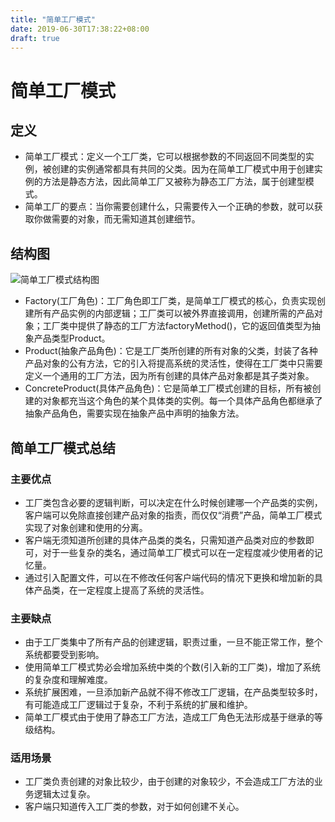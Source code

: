 ```yaml
---
title: "简单工厂模式"
date: 2019-06-30T17:38:22+08:00
draft: true
---
```


# 简单工厂模式

## 定义

- 简单工厂模式：定义一个工厂类，它可以根据参数的不同返回不同类型的实例，被创建的实例通常都具有共同的父类。因为在简单工厂模式中用于创建实例的方法是静态方法，因此简单工厂又被称为静态工厂方法，属于创建型模式。
- 简单工厂的要点：当你需要创建什么，只需要传入一个正确的参数，就可以获取你做需要的对象，而无需知道其创建细节。
  
## 结构图

![简单工厂模式结构图](/images/DesignPatterns/简单工厂模式结构图.jpg)

- Factory(工厂角色)：工厂角色即工厂类，是简单工厂模式的核心，负责实现创建所有产品实例的内部逻辑；工厂类可以被外界直接调用，创建所需的产品对象；工厂类中提供了静态的工厂方法factoryMethod()，它的返回值类型为抽象产品类型Product。
- Product(抽象产品角色)：它是工厂类所创建的所有对象的父类，封装了各种产品对象的公有方法，它的引入将提高系统的灵活性，使得在工厂类中只需要定义一个通用的工厂方法，因为所有创建的具体产品对象都是其子类对象。
- ConcreteProduct(具体产品角色)：它是简单工厂模式创建的目标，所有被创建的对象都充当这个角色的某个具体类的实例。每一个具体产品角色都继承了抽象产品角色，需要实现在抽象产品中声明的抽象方法。

## 简单工厂模式总结

### 主要优点

- 工厂类包含必要的逻辑判断，可以决定在什么时候创建哪一个产品类的实例，客户端可以免除直接创建产品对象的指责，而仅仅“消费”产品，简单工厂模式实现了对象创建和使用的分离。
- 客户端无须知道所创建的具体产品类的类名，只需知道产品类对应的参数即可，对于一些复杂的类名，通过简单工厂模式可以在一定程度减少使用者的记忆量。
- 通过引入配置文件，可以在不修改任何客户端代码的情况下更换和增加新的具体产品类，在一定程度上提高了系统的灵活性。
  
### 主要缺点

- 由于工厂类集中了所有产品的创建逻辑，职责过重，一旦不能正常工作，整个系统都要受到影响。
- 使用简单工厂模式势必会增加系统中类的个数(引入新的工厂类)，增加了系统的复杂度和理解难度。
- 系统扩展困难，一旦添加新产品就不得不修改工厂逻辑，在产品类型较多时，有可能造成工厂逻辑过于复杂，不利于系统的扩展和维护。
- 简单工厂模式由于使用了静态工厂方法，造成工厂角色无法形成基于继承的等级结构。

### 适用场景

- 工厂类负责创建的对象比较少，由于创建的对象较少，不会造成工厂方法的业务逻辑太过复杂。
- 客户端只知道传入工厂类的参数，对于如何创建不关心。
